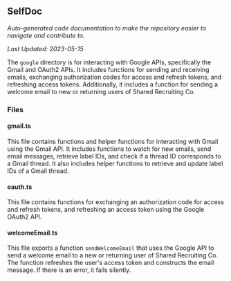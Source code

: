 <!--- START SELFDOC --->
## SelfDoc
_Auto-generated code documentation to make the repository easier to navigate and contribute to._

_Last Updated: 2023-05-15_

The `google` directory is for interacting with Google APIs, specifically the Gmail and OAuth2 APIs. It includes functions for sending and receiving emails, exchanging authorization codes for access and refresh tokens, and refreshing access tokens. Additionally, it includes a function for sending a welcome email to new or returning users of Shared Recruiting Co.

### Files
#### gmail.ts
This file contains functions and helper functions for interacting with Gmail using the Gmail API. It includes functions to watch for new emails, send email messages, retrieve label IDs, and check if a thread ID corresponds to a Gmail thread. It also includes helper functions to retrieve and update label IDs of a Gmail thread.

#### oauth.ts
This file contains functions for exchanging an authorization code for access and refresh tokens, and refreshing an access token using the Google OAuth2 API.

#### welcomeEmail.ts
This file exports a function `sendWelcomeEmail` that uses the Google API to send a welcome email to a new or returning user of Shared Recruiting Co. The function refreshes the user's access token and constructs the email message. If there is an error, it fails silently.

<!--- END SELFDOC --->